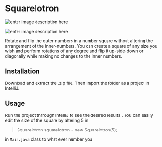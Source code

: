 # Squarelotron

![enter image description here](https://lh3.googleusercontent.com/GfLEw9XQBzQNLFtyNBGRENHj6K0wwxv6tOcv2Fqm5pU7TuuclFR2S5PBnsZbhIKC_7VLw8x3OWI)


![enter image description here](https://lh3.googleusercontent.com/VJZ0wRiC0U-5cA3lVv3OFZ3VPsfxGLY6Tq6plGSxoGRbtwktE2W8lJe5UxB8PyJ3AFXKkKbhv9Y)

Rotate and flip the outer-numbers in a number square without altering the arrangement of the inner-numbers. You can create a square of any size you wish and perform rotations of any degree and flip it up-side-down or diagonally while making no changes to the inner numbers.  

## Installation 
Download and extract the .zip file. Then import the folder as a project in IntelliJ. 


## Usage
Run the project thrrough IntelliJ to see the desired results .
You can easily edit the size of the square by altering 5 in

> Squarelotron squarelotron = new Squarelotron(5);

in `Main.java` class to what ever number you 
